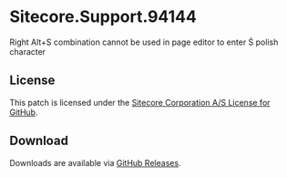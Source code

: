 # Sitecore.Support.94144
Right Alt+S combination cannot be used in page editor to enter &#346; polish character

## License  
This patch is licensed under the [Sitecore Corporation A/S License for GitHub](https://github.com/sitecoresupport/Sitecore.Support.94144/blob/master/LICENSE).  

## Download  
Downloads are available via [GitHub Releases](https://github.com/sitecoresupport/Sitecore.Support.94144/releases).  
